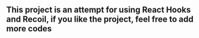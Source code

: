 ## This project is an attempt for using React Hooks and Recoil, if you like the project, feel free to add more codes